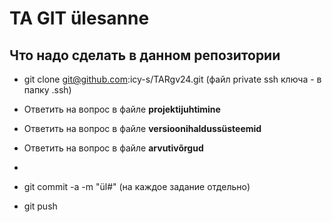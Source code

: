# TA GIT ülesanne
<a name="readme-top"></a>
## Что надо сделать в данном репозитории
* git clone git@github.com:icy-s/TARgv24.git (файл private ssh ключа - в папку .ssh)
* Ответить на вопрос в файле **projektijuhtimine**
* Ответить на вопрос в файле **versioonihaldussüsteemid**
* Ответить на вопрос в файле **arvutivõrgud**
  
* 
* git commit -a -m "ül#" (на каждое задание отдельно)
* git push
